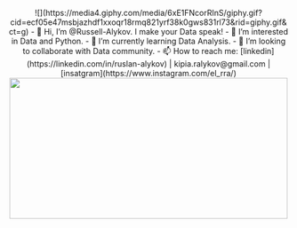 <p align="center">![](https://media4.giphy.com/media/6xE1FNcorRInS/giphy.gif?cid=ecf05e47msbjazhdf1xxoqr18rmq821yrf38k0gws831rl73&rid=giphy.gif&ct=g)
- 👋 Hi, I’m @Russell-Alykov. I make your Data speak!
- 👀 I’m interested in Data and Python.
- 🌱 I’m currently learning Data Analysis.
- 💞️ I’m looking to collaborate with Data community.
- 📫 How to reach me:  
   [linkedin](https://linkedin.com/in/ruslan-alykov) 
   | kipia.ralykov@gmail.com 
   | [insatgram](https://www.instagram.com/el_rra/)
 
<img src="https://github.com/Russell-Alykov/Russell-Alykov/raw/main/ra.gif" width="500" height="254" />
</p>
<!---
Russell-Alykov/Russell-Alykov is a ✨ special ✨ repository because its `README.md` (this file) appears on your GitHub profile.
You can click the Preview link to take a look at your changes.
--->
